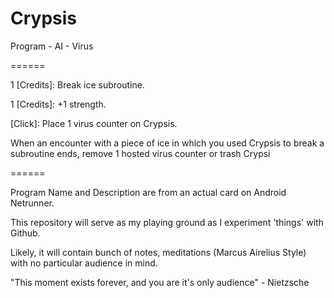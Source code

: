 Crypsis
=======

Program - AI - Virus

======

1 [Credits]: Break ice subroutine.

1 [Credits]: +1 strength.

[Click]: Place 1 virus counter on Crypsis.

When an encounter with a piece of ice in which you used Crypsis to break a subroutine ends,
remove 1 hosted virus counter or trash Crypsi

======


Program Name and Description are from an actual card on Android Netrunner.

This repository will serve as my playing ground as I experiment 'things' with Github.

Likely, it will contain bunch of notes, meditations (Marcus Airelius Style) with no particular audience in mind.

"This moment exists forever, and you are it's only audience" - Nietzsche
